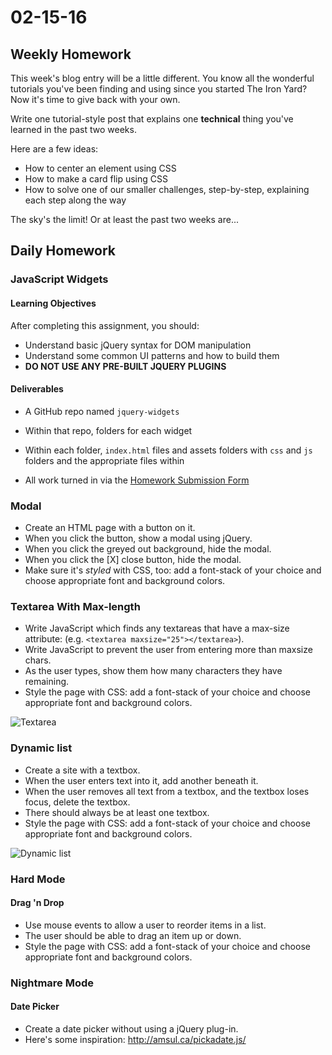 # 02-15-16

## Weekly Homework

This week's blog entry will be a little different. You know all the wonderful tutorials you've been finding and using since you started The Iron Yard? Now it's time to give back with your own.

Write one tutorial-style post that explains one **technical** thing you've learned in the past two weeks.

Here are a few ideas:

* How to center an element using CSS
* How to make a card flip using CSS
* How to solve one of our smaller challenges, step-by-step, explaining each step along the way

The sky's the limit! Or at least the past two weeks are...

## Daily Homework

### JavaScript Widgets

#### Learning Objectives

After completing this assignment, you should:

* Understand basic jQuery syntax for DOM manipulation
* Understand some common UI patterns and how to build them
* **DO NOT USE ANY PRE-BUILT JQUERY PLUGINS**

#### Deliverables

* A GitHub repo named `jquery-widgets`
* Within that repo, folders for each widget
* Within each folder, `index.html` files and assets folders with `css` and `js` folders and the appropriate files within

* All work turned in via the [Homework Submission Form](https://docs.google.com/a/theironyard.com/forms/d/1kgFQrS4ZIh-h82ruErBGX9lTF3PIomq01kTvT2DZr2A/viewform)

### Modal
* Create an HTML page with a button on it.
* When you click the button, show a modal using jQuery.
* When you click the greyed out background, hide the modal.
* When you click the [X] close button, hide the modal.
* Make sure it's *styled* with CSS, too: add a font-stack of your choice and choose appropriate font and background colors.

### Textarea With Max-length

* Write JavaScript which finds any textareas that have a max-size attribute:
  (e.g. `<textarea maxsize="25"></textarea>`).
* Write JavaScript to prevent the user from entering more than maxsize chars.
* As the user types, show them how many characters they have remaining.
* Style the page with CSS: add a font-stack of your choice and choose appropriate font and background colors.

![Textarea](https://github.com/tiy-durham-fe-2015/curriculum/raw/master/img/chars-left.gif)

### Dynamic list

* Create a site with a textbox.
* When the user enters text into it, add another beneath it.
* When the user removes all text from a textbox, and the textbox loses focus, delete the textbox.
* There should always be at least one textbox.
* Style the page with CSS: add a font-stack of your choice and choose appropriate font and background colors.

![Dynamic list](https://github.com/tiy-durham-fe-2015/curriculum/raw/master/img/dynamic-list.gif)

### Hard Mode

#### Drag 'n Drop
* Use mouse events to allow a user to reorder items in a list.
* The user should be able to drag an item up or down.
* Style the page with CSS: add a font-stack of your choice and choose appropriate font and background colors.

### Nightmare Mode

#### Date Picker
* Create a date picker without using a jQuery plug-in.
* Here's some inspiration: http://amsul.ca/pickadate.js/
